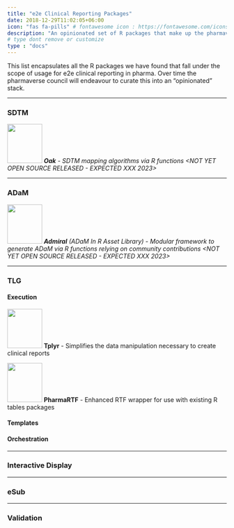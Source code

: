 ```yaml
---
title: "e2e Clinical Reporting Packages"
date: 2018-12-29T11:02:05+06:00
icon: "fas fa-pills" # fontawesome icon : https://fontawesome.com/icons
description: "An opinionated set of R packages that make up the pharmaverse core."
# type dont remove or customize
type : "docs"
---
```


This list encapsulates all the R packages we have found that fall under the scope of usage for e2e clinical reporting in pharma. Over time the pharmaverse council will endeavour to curate this into an “opinionated” stack. 

<hr>

### SDTM

<img width="80" height="90" src="https://user-images.githubusercontent.com/82581364/133067114-65f89b9c-be77-4a85-8d78-bd6229c24921.png"> _**Oak** - SDTM mapping algorithms via R functions <NOT YET OPEN SOURCE RELEASED - EXPECTED XXX 2023>_

<hr>

### ADaM

<img width="80" height="90" src="https://user-images.githubusercontent.com/82581364/133069864-04bb3c21-2fcb-40f3-83ff-c15f9365afe6.png"> _**Admiral** (ADaM In R Asset Library) - Modular framework to generate ADaM via R functions relying on community contributions <NOT YET OPEN SOURCE RELEASED - EXPECTED XXX 2023>_

<hr>

### TLG

#### Execution

<img width="80" height="90" src="https://user-images.githubusercontent.com/82581364/133070865-b5451863-8fe9-47db-970b-2d4b6fc91380.png"> **Tplyr** - Simplifies the data manipulation necessary to create clinical reports

<img width="80" height="90" src="https://user-images.githubusercontent.com/82581364/133070970-d908707d-0bfc-4e88-a8da-b12b4015024a.png"> **PharmaRTF** - Enhanced RTF wrapper for use with existing R tables packages


#### Templates

#### Orchestration

<hr>

### Interactive Display

<hr>

### eSub

<hr>

### Validation

